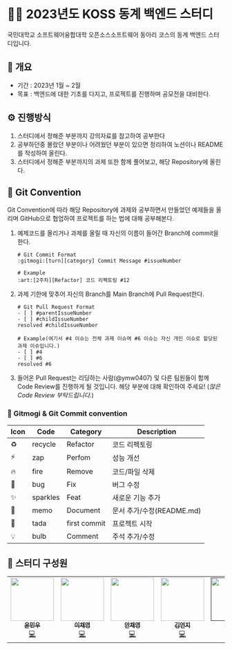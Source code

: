 # 👨‍💻 2023년도 KOSS 동계 백엔드 스터디
국민대학교 소프트웨어융합대학 오픈소스소프트웨어 동아리 코스의 동계 백엔드 스터디입니다.

## 📝 개요
- 기간 : 2023년 1월 ~ 2월
- 목표 : 백엔드에 대한 기초를 다지고, 프로젝트를 진행하며 공모전을 대비한다.

## ⚙️ 진행방식
1. 스터디에서 정해준 부분까지 강의자료를 참고하여 공부한다
2. 공부하던중 몰랐던 부분이나 어려웠던 부분이 있으면 정리하여 노션이나 README를 작성하여 올린다.
3. 스터디에서 정해준 부분까지의 과제 또한 함께 풀어보고, 해당 Repository에 올린다.

## 🔧 Git Convention
Git Convention에 따라 해당 Repository에 과제와 공부하면서 만들었던 예제들을 올리며 GitHub으로 협업하여 프로젝트를 하는 법에 대해 공부해본다.

1. 예제코드를 올리거나 과제를 올릴 때 자신의 이름이 들어간 Branch에 commit을 한다.
    ```
    # Git Commit Format
    :gitmogi:[turn][category] Commit Message #issueNumber

    # Example
   :art:[2주차][Refactor] 코드 리펙토링 #12 
    ```
2. 과제 기한에 맞추어 자신의 Branch를 Main Branch에 Pull Request한다.
    ```
    # Git Pull Request Format
    - [ ] #parentIssueNumber
    - [ ] #childIssueNumber
    resolved #childIssueNumber

    # Example(여기서 #4 이슈는 전체 과제 이슈며 #6 이슈는 자신 개인 이슈로 할당된 과제 이슈입니다.)
    - [ ] #4
    - [ ] #6
    resolved #6
    ```
3. 들어온 Pull Request는 리딩하는 사람(@ymw0407) 및 다른 팀원들이 함께 Code Review를 진행하게 될 것입니다. 해당 부분에 대해 확인하여 주세요! (_많은 Code Review 부탁드립니다._)

### 🤝 Gitmogi & Git Commit convention
| Icon | Code | Category | Description | 
| ------------- | ------------- | ------------- | ------------- |
| ♻️ | recycle | Refactor | 코드 리펙토링 |
| ⚡️ | zap | Perfom | 성능 개선 |
| 🔥 | fire | Remove | 코드/파일 삭제 |
| 🐛 | bug | Fix | 버그 수정 |
| ✨ | sparkles | Feat | 새로운 기능 추가 |
| 📝 | memo | Document | 문서 추가/수정(README.md) |
| 🎉 | tada | first commit | 프로젝트 시작 |
| 💡 | 	bulb | Comment | 주석 추가/수정 |

## 🚀 스터디 구성원

<table>
    <tr>
        <td align="center"><a href="https://github.com/ymw0407"><img src="https://avatars.githubusercontent.com/u/77202633?v=4" width="100px;" alt=""/><br /><sub><b>윤민우</b></sub></a><br /><a href="https://github.com/ymw0407" title="Code">💻</a></td>
        <td align="center"><a href="https://github.com/hummingbbird"><img src="https://avatars.githubusercontent.com/u/84303489?v=4" width="100px;" alt=""/><br /><sub><b>이채영</b></sub></a><br /><a href="https://github.com/hummingbbird" title="Code">💻</a></td>
        <td align="center"><a href="https://github.com/ancy0"><img src="https://avatars.githubusercontent.com/u/84322890?v=4" width="100px;" alt=""/><br /><sub><b>안채영</b></sub></a><br /><a href="https://github.com/ancy0" title="Code">💻</a></td>
        <td align="center"><a href="https://github.com/Eonji-sw"><img src="https://avatars.githubusercontent.com/u/85453429?v=4" width="100px;" alt=""/><br /><sub><b>김언지</b></sub></a><br /><a href="https://github.com/Eonji-sw" title="Code">💻</a></td>
        <td align="center"><a href=""><img src="https://avatars.githubusercontent.com/u/84322890?v=4" width="100px;" alt=""/><br /><sub><b>김규리</b></sub></a><br /><a href="" title="Code">💻</a></td>
        <td align="center"><a href=""><img src="https://avatars.githubusercontent.com/u/84322890?v=4" width="100px;" alt=""/><br /><sub><b>정수환</b></sub></a><br /><a href="" title="Code">💻</a></td>
    </tr>
</table>